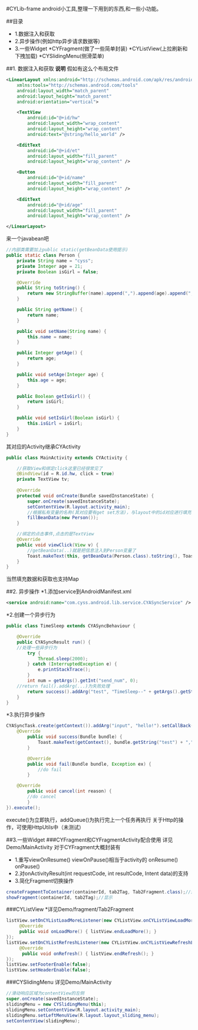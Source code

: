 #CYLib-frame
android小工具,整理一下用到的东西,和一些小功能。

##目录
* 1.数据注入和获取
* 2.异步操作(例如http异步请求数据等)
* 3.一些Widget
	*CYFragment(做了一些简单封装)
	*CYListView(上拉刷新和下拽加载)
	*CYSlidingMenu(侧滑菜单)

##1. 数据注入和获取
**说明**
假如有这么个布局文件
```xml
<LinearLayout xmlns:android="http://schemas.android.com/apk/res/android"
    xmlns:tools="http://schemas.android.com/tools"
    android:layout_width="match_parent"
    android:layout_height="match_parent"
    android:orientation="vertical">

    <TextView
        android:id="@+id/hw"
        android:layout_width="wrap_content"
        android:layout_height="wrap_content"
        android:text="@string/hello_world" />

    <EditText
        android:id="@+id/et"
        android:layout_width="fill_parent"
        android:layout_height="wrap_content" />

    <Button
        android:id="@+id/name"
        android:layout_width="fill_parent"
        android:layout_height="wrap_content" />

    <EditText
        android:id="@+id/age"
        android:layout_width="fill_parent"
        android:layout_height="wrap_content" />

</LinearLayout>

```
来一个javabean吧
```java
//内部类需要加上public static(getBeanData使用提示)
public static class Person {
    private String name = "cyss";
    private Integer age = 21;
    private Boolean isGirl = false;

    @Override
    public String toString() {
        return new StringBuffer(name).append(",").append(age).append(",").append(isGirl).toString();
    }

    public String getName() {
        return name;
    }

    public void setName(String name) {
        this.name = name;
    }

    public Integer getAge() {
        return age;
    }

    public void setAge(Integer age) {
        this.age = age;
    }

    public Boolean getIsGirl() {
        return isGirl;
    }

    public void setIsGirl(Boolean isGirl) {
        this.isGirl = isGirl;
    }
}
```

其对应的Activity继承CYActivity
```java
public class MainActivity extends CYActivity {

    //获取View和绑定click这里已经很常见了
    @BindView(id = R.id.hw, click = true)
    private TextView tv;
    
    @Override
    protected void onCreate(Bundle savedInstanceState) {
        super.onCreate(savedInstanceState);
        setContentView(R.layout.activity_main);
        //根据私有变量的名称(其对应要有get set方法)，与layout中的id对应进行填充
        fillBeanData(new Person());
    }

    //绑定的点击事件,点击的是TextView
    @Override
    public void viewClick(View v) {
        //getBeanData(..)就是把信息注入到Person变量了
        Toast.makeText(this, getBeanData(Person.class).toString(), Toast.LENGTH_LONG).show();
    }
}
```
当然填充数据和获取也支持Map

##2. 异步操作
*1.添加service到AndroidManifest.xml
```xml
<service android:name="com.cyss.android.lib.service.CYASyncService" />
```
*2.创建一个异步行为
```java
public class TimeSleep extends CYASyncBehaviour {

    @Override
    public CYASyncResult run() {
	//处理一些异步行为
        try {
            Thread.sleep(2000);
        } catch (InterruptedException e) {
            e.printStackTrace();
        }
        int num = getArgs().getInt("send_num", 0);
	//return fail().addArg(...)为失败处理
        return success().addArg("test", "TimeSleep--" + getArgs().getString("input")).addArg("number", num);
    }
}
```
*3.执行异步操作
```java
CYASyncTask.create(getContext()).addArg("input", "hello!").setCallBack(new CYASyncCallBack() {
	@Override
        public void success(Bundle bundle) {
            Toast.makeText(getContext(), bundle.getString("test") + "," + bundle.getString("number"), Toast.LENGTH_LONG).show();
        }

        @Override
        public void fail(Bundle bundle, Exception ex) {
            //do fail
        }

	@Override
        public void cancel(int reason) {
	    //do cancel
        }
}).execute();
```

execute()为立即执行，addQueue()为执行完上一个任务再执行
	关于Http的操作，可使用HttpUtils中（未测试）

##3.一些Widget
###CYFragment和CYFragmentActivity配合使用
	详见Demo/MainActivity
	对于CYFragment大概封装有
* 1.重写viewOnResume() viewOnPause()相当于activity的 onResume() onPause()
* 2.对onActivityResult(int requestCode, int resultCode, Intent data)的支持
* 3.简化Fragment切换操作
```java
createFragmentToContainer(containerId, tab2Tag, Tab2Fragment.class);//添加Fragment
showFragment(containerId, tab2Tag);//显示
```

###CYListView
*详见Demo/fragment/Tab2Fragment
```java
listView.setOnCYListLoadMoreListener(new CYListView.onCYListViewLoadMoreListener() {
     @Override
     public void onLoadMore() { listView.endLoadMore(); }
});
listView.setOnCYListRefreshListener(new CYListView.onCYListViewRefreshListener() {
     @Override
      public void onRefresh() { listView.endRefresh(); }
});
listView.setFooterEnable(false);
listView.setHeaderEnable(false);
```

###CYSlidingMenu
详见Demo/MainActivity
```java
//滑动响应区域为contentView的左侧
super.onCreate(savedInstanceState);
slidingMenu = new CYSlidingMenu(this);
slidingMenu.setContentView(R.layout.activity_main);
slidingMenu.setLeftMenuView(R.layout.layout_sliding_menu);
setContentView(slidingMenu);
```
